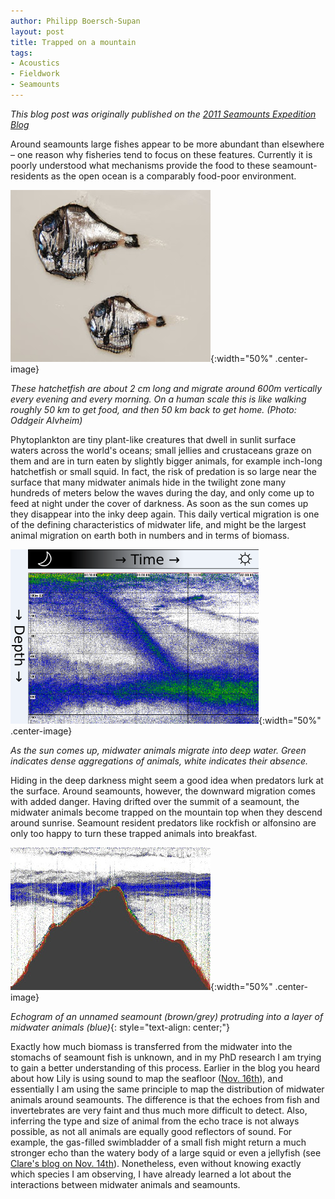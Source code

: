 ```yaml
---
author: Philipp Boersch-Supan
layout: post
title: Trapped on a mountain
tags:
- Acoustics
- Fieldwork
- Seamounts
---
```

*This blog post was originally published on the [2011 Seamounts Expedition Blog](http://seamountsexpedition.blogspot.com/)* 

Around seamounts large fishes appear to be more abundant than elsewhere – one reason why fisheries tend to focus on these features. Currently it is poorly understood what mechanisms provide the food to these seamount-residents as the open ocean is a comparably food-poor environment.

![Hatchetfish](/public/images/A_hemigymnus.jpg){:width="50%" .center-image}

*These hatchetfish are about 2 cm long and migrate around 600m vertically every evening and every morning. On a human scale this is like walking roughly 50 km to get food, and then 50 km back to get home. (Photo: Oddgeir Alvheim)*

Phytoplankton are tiny plant-like creatures that dwell in sunlit surface waters across the world's oceans; small jellies and crustaceans graze on them and are in turn eaten by slightly bigger animals, for example inch-long hatchetfish or small squid. In fact, the risk of predation is so large near the surface that many midwater animals hide in the twilight zone many hundreds of meters below the waves during the day, and only come up to feed at night under the cover of darkness. As soon as the sun comes up they disappear into the inky deep again. This daily vertical migration is one of the defining characteristics of midwater life, and might be the largest animal migration on earth both in numbers and in terms of biomass.

![Echogram](/public/images/dvm_small.png){:width="50%" .center-image}

*As the sun comes up, midwater animals migrate into deep water. Green indicates dense aggregations of animals, white indicates their absence.*

Hiding in the deep darkness might seem a good idea when predators lurk at the surface. Around seamounts, however, the downward migration comes with added danger. Having drifted over the summit of a seamount, the midwater animals become trapped on the mountain top when they descend around sunrise. Seamount resident predators like rockfish or alfonsino are only too happy to turn these trapped animals into breakfast. 

![Echogram](/public/images/unnamed_seamount_edited.jpg){:width="50%" .center-image}

*Echogram of an unnamed seamount (brown/grey) protruding into a layer of midwater animals (blue)*{: style="text-align: center;"}

Exactly how much biomass is transferred from the midwater into the stomachs of seamount fish is unknown, and in my PhD research I am trying to gain a better understanding of this process. Earlier in the blog you heard about how Lily is using sound to map the seafloor ([Nov. 16th](http://seamountsexpedition.blogspot.com/2011/11/how-to-map-seafloor.html)), and essentially I am using the same principle to map the distribution of midwater animals around seamounts. The difference is that the echoes from fish and invertebrates are very faint and thus much more difficult to detect. Also, inferring the type and size of animal from the echo trace is not always possible, as not all animals are equally good reflectors of sound. For example, the gas-filled swimbladder of a small fish might return a much stronger echo than the watery body of a large squid or even a jellyfish (see [Clare's blog on Nov. 14th](http://seamountsexpedition.blogspot.com/2011/11/clare-and-jellyfish.html)). Nonetheless, even without knowing exactly which species I am observing, I have already learned a lot about the interactions between midwater animals and seamounts.